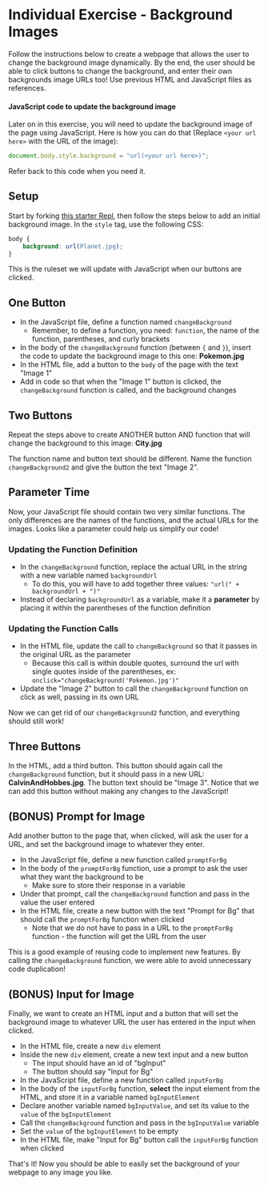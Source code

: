 # Individual Exercise - Background Images
Follow the instructions below to create a webpage that allows the user to change the background image dynamically. By the end, the user should be able to click buttons to change the background, and enter their own backgrounds image URLs too! Use previous HTML and JavaScript files as references.

#### JavaScript code to update the background image
Later on in this exercise, you will need to update the background image of the page using JavaScript. Here is how you can do that (Replace `<your url here>` with the URL of the image):

```js
document.body.style.background = "url(<your url here>)";
```

Refer back to this code when you need it.

## Setup
Start by forking [this starter Repl](https://replit.com/@HylandOutreach/BackgroundChangerStart), then follow the steps below to add an initial background image. In the `style` tag, use the following CSS:

```css
body {
    background: url(Planet.jpg);
}
```

This is the ruleset we will update with JavaScript when our buttons are clicked.

## One Button
- In the JavaScript file, define a function named `changeBackground`
    - Remember, to define a function, you need: `function`, the name of the function, parentheses, and curly brackets
- In the body of the `changeBackground` function (between `{` and `}`), insert the code to update the background image to this one: **Pokemon.jpg**
- In the HTML file, add a button to the `body` of the page with the text "Image 1"
- Add in code so that when the "Image 1" button is clicked, the `changeBackground` function is called, and the background changes

## Two Buttons
Repeat the steps above to create ANOTHER button AND function that will change the background to this image: **City.jpg**

The function name and button text should be different. Name the function `changeBackground2` and give the button the text "Image 2".

## Parameter Time
Now, your JavaScript file should contain two very similar functions. The only differences are the names of the functions, and the actual URLs for the images. Looks like a parameter could help us simplify our code!

### Updating the Function Definition
- In the `changeBackground` function, replace the actual URL in the string with a new variable named `backgroundUrl`
    - To do this, you will have to add together three values: `"url(" + backgroundUrl + ")"`
- Instead of declaring `backgroundUrl` as a variable, make it a **parameter** by placing it within the parentheses of the function definition

### Updating the Function Calls
- In the HTML file, update the call to `changeBackground` so that it passes in the original URL as the parameter
    - Because this call is within double quotes, surround the url with single quotes inside of the parentheses, ex: `onclick="changeBackground('Pokemon.jpg')"`
- Update the "Image 2" button to call the `changeBackground` function on click as well, passing in its own URL

Now we can get rid of our `changeBackground2` function, and everything should still work!

## Three Buttons
In the HTML, add a third button. This button should again call the `changeBackground` function, but it should pass in a new URL: **CalvinAndHobbes.jpg**. The button text should be "Image 3". Notice that we can add this button without making any changes to the JavaScript!

## (BONUS) Prompt for Image
Add another button to the page that, when clicked, will ask the user for a URL, and set the background image to whatever they enter.

- In the JavaScript file, define a new function called `promptForBg`
- In the body of the `promptForBg` function, use a prompt to ask the user what they want the background to be
    - Make sure to store their response in a variable
- Under that prompt, call the `changeBackground` function and pass in the value the user entered
- In the HTML file, create a new button with the text "Prompt for Bg" that should call the `promptForBg` function when clicked
    - Note that we do not have to pass in a URL to the `promptForBg` function - the function will get the URL from the user

This is a good example of reusing code to implement new features. By calling the `changeBackground` function, we were able to avoid unnecessary code duplication!

## (BONUS) Input for Image
Finally, we want to create an HTML input and a button that will set the background image to whatever URL the user has entered in the input when clicked.

- In the HTML file, create a new `div` element
- Inside the new `div` element, create a new text input and a new button
    - The input should have an id of "bgInput"
    - The button should say "Input for Bg"
- In the JavaScript file, define a new function called `inputForBg`
- In the body of the `inputForBg` function, **select** the input element from the HTML, and store it in a variable named `bgInputElement`
- Declare another variable named `bgInputValue`, and set its value to the `value` of the `bgInputElement`
- Call the `changeBackground` function and pass in the `bgInputValue` variable
- Set the `value` of the `bgInputElement` to be empty
- In the HTML file, make "Input for Bg" button call the `inputForBg` function when clicked

That's it! Now you should be able to easily set the background of your webpage to any image you like.
